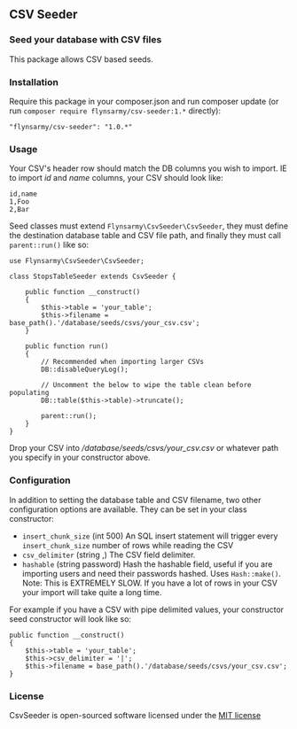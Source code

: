## CSV Seeder


### Seed your database with CSV files

This package allows CSV based seeds.


### Installation

Require this package in your composer.json and run composer update (or run `composer require flynsarmy/csv-seeder:1.*` directly):

    "flynsarmy/csv-seeder": "1.0.*"


### Usage

Your CSV's header row should match the DB columns you wish to import. IE to import *id* and *name* columns, your CSV should look like:

	id,name
	1,Foo
	2,Bar

Seed classes must extend `Flynsarmy\CsvSeeder\CsvSeeder`, they must define the destination database table and CSV file path, and finally they must call `parent::run()` like so:

	use Flynsarmy\CsvSeeder\CsvSeeder;

	class StopsTableSeeder extends CsvSeeder {

		public function __construct()
		{
			$this->table = 'your_table';
			$this->filename = base_path().'/database/seeds/csvs/your_csv.csv';
		}

		public function run()
		{
			// Recommended when importing larger CSVs
			DB::disableQueryLog();

			// Uncomment the below to wipe the table clean before populating
			DB::table($this->table)->truncate();

			parent::run();
		}
	}

Drop your CSV into */database/seeds/csvs/your_csv.csv* or whatever path you specify in your constructor above.

### Configuration

In addition to setting the database table and CSV filename, two other configuration options are available. They can be set in your class constructor:

 - `insert_chunk_size` (int 500) An SQL insert statement will trigger every `insert_chunk_size` number of rows while reading the CSV
 - `csv_delimiter` (string ,) The CSV field delimiter.
 - `hashable` (string password) Hash the hashable field, useful if you are importing users and need their passwords hashed. Uses `Hash::make()`. Note: This is EXTREMELY SLOW. If you have a lot of rows in your CSV your import will take quite a long time.

For example if you have a CSV with pipe delimited values, your constructor seed constructor will look like so:

	public function __construct()
	{
		$this->table = 'your_table';
		$this->csv_delimiter = '|';
		$this->filename = base_path().'/database/seeds/csvs/your_csv.csv';
	}

### License

CsvSeeder is open-sourced software licensed under the [MIT license](http://opensource.org/licenses/MIT)
